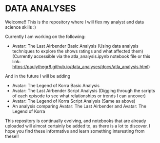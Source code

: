 # DATA ANALYSES
Welcome!! This is the repository where I will flex my analyst and data science skills :)

Currently I am working on the following:
* Avatar: The Last Airbender Basic Analysis (Using data analysis techniques to explore the shows ratings and what affected them) (Currently accessible via the atla_analysis.ipynb notebook file or this link: https://paulythegr8.github.io/data_analyses/docs/atla_analysis.html)

And in the future I will be adding
* Avatar: The Legend of Korra Basic Analysis
* Avatar: The Last Airbender Script Analysis (Digging through the scripts of each episode to see what relationships or trends I can uncover)
* Avatar: The Legend of Korra Script Analysis (Same as above)
* An analysis comparing Avatar: The Last Airbender and Avatar: The Legend of Korra

This repository is continually evolving, and notebooks that are already uploaded will almost certainly be added to, as there is a lot to discover.
I hope you find these informative and learn something interesting from these!!
